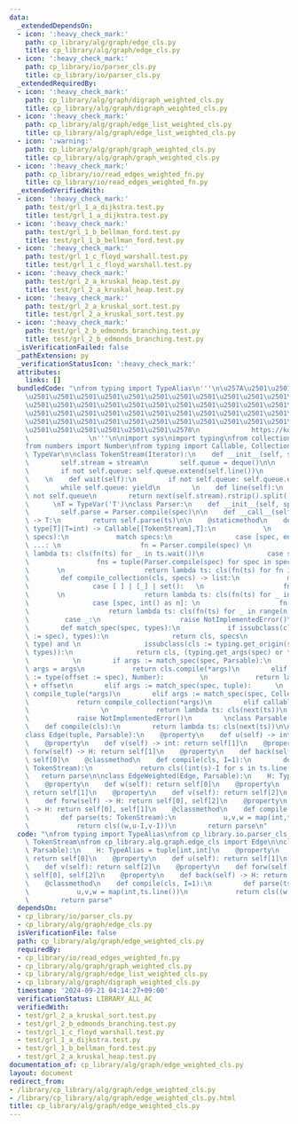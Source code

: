 ```yaml
---
data:
  _extendedDependsOn:
  - icon: ':heavy_check_mark:'
    path: cp_library/alg/graph/edge_cls.py
    title: cp_library/alg/graph/edge_cls.py
  - icon: ':heavy_check_mark:'
    path: cp_library/io/parser_cls.py
    title: cp_library/io/parser_cls.py
  _extendedRequiredBy:
  - icon: ':heavy_check_mark:'
    path: cp_library/alg/graph/digraph_weighted_cls.py
    title: cp_library/alg/graph/digraph_weighted_cls.py
  - icon: ':heavy_check_mark:'
    path: cp_library/alg/graph/edge_list_weighted_cls.py
    title: cp_library/alg/graph/edge_list_weighted_cls.py
  - icon: ':warning:'
    path: cp_library/alg/graph/graph_weighted_cls.py
    title: cp_library/alg/graph/graph_weighted_cls.py
  - icon: ':heavy_check_mark:'
    path: cp_library/io/read_edges_weighted_fn.py
    title: cp_library/io/read_edges_weighted_fn.py
  _extendedVerifiedWith:
  - icon: ':heavy_check_mark:'
    path: test/grl_1_a_dijkstra.test.py
    title: test/grl_1_a_dijkstra.test.py
  - icon: ':heavy_check_mark:'
    path: test/grl_1_b_bellman_ford.test.py
    title: test/grl_1_b_bellman_ford.test.py
  - icon: ':heavy_check_mark:'
    path: test/grl_1_c_floyd_warshall.test.py
    title: test/grl_1_c_floyd_warshall.test.py
  - icon: ':heavy_check_mark:'
    path: test/grl_2_a_kruskal_heap.test.py
    title: test/grl_2_a_kruskal_heap.test.py
  - icon: ':heavy_check_mark:'
    path: test/grl_2_a_kruskal_sort.test.py
    title: test/grl_2_a_kruskal_sort.test.py
  - icon: ':heavy_check_mark:'
    path: test/grl_2_b_edmonds_branching.test.py
    title: test/grl_2_b_edmonds_branching.test.py
  _isVerificationFailed: false
  _pathExtension: py
  _verificationStatusIcon: ':heavy_check_mark:'
  attributes:
    links: []
  bundledCode: "\nfrom typing import TypeAlias\n'''\n\u257A\u2501\u2501\u2501\u2501\
    \u2501\u2501\u2501\u2501\u2501\u2501\u2501\u2501\u2501\u2501\u2501\u2501\u2501\
    \u2501\u2501\u2501\u2501\u2501\u2501\u2501\u2501\u2501\u2501\u2501\u2501\u2501\
    \u2501\u2501\u2501\u2501\u2501\u2501\u2501\u2501\u2501\u2501\u2501\u2501\u2501\
    \u2501\u2501\u2501\u2501\u2501\u2501\u2501\u2501\u2501\u2501\u2501\u2501\u2501\
    \u2501\u2501\u2501\u2501\u2501\u2501\u2578\n             https://kobejean.github.io/cp-library\
    \               \n'''\n\nimport sys\nimport typing\nfrom collections import deque\n\
    from numbers import Number\nfrom typing import Callable, Collection, Iterator,\
    \ TypeVar\n\nclass TokenStream(Iterator):\n    def __init__(self, stream = sys.stdin):\n\
    \        self.stream = stream\n        self.queue = deque()\n\n    def __next__(self):\n\
    \        if not self.queue: self.queue.extend(self.line())\n        return self.queue.popleft()\n\
    \    \n    def wait(self):\n        if not self.queue: self.queue.extend(self.line())\n\
    \        while self.queue: yield\n        \n    def line(self):\n        assert\
    \ not self.queue\n        return next(self.stream).rstrip().split()\n    \n  \
    \      \nT = TypeVar('T')\nclass Parser:\n    def __init__(self, spec: type[T]|T):\n\
    \        self.parse = Parser.compile(spec)\n\n    def __call__(self, ts: TokenStream)\
    \ -> T:\n        return self.parse(ts)\n\n    @staticmethod\n    def compile(spec:\
    \ type[T]|T=int) -> Callable[[TokenStream],T]:\n            \n        def compile_tuple(cls,\
    \ specs):\n            match specs:\n                case [spec, end] if end is\
    \ ...: \n                    fn = Parser.compile(spec) \n                    return\
    \ lambda ts: cls(fn(ts) for _ in ts.wait())\n                case specs:\n   \
    \                 fns = tuple(Parser.compile(spec) for spec in specs)        \
    \       \n                    return lambda ts: cls(fn(ts) for fn in fns)\n\n\
    \        def compile_collection(cls, specs) -> list:\n            match specs:\n\
    \                case [ ] | [_] | set():   \n                    fn = Parser.compile(*specs)\
    \       \n                    return lambda ts: cls(fn(ts) for _ in ts.wait())\n\
    \                case [spec, int() as n]: \n                    fn = Parser.compile(spec)\n\
    \                    return lambda ts: cls(fn(ts) for _ in range(n))\n       \
    \         case _:\n                    raise NotImplementedError()\n        \n\
    \        def match_spec(spec, types):\n            if issubclass(cls := type(specs\
    \ := spec), types):\n                return cls, specs\n            elif (isinstance(spec,\
    \ type) and \n                issubclass(cls := typing.get_origin(spec) or spec,\
    \ types)):\n                return cls, (typing.get_args(spec) or tuple())\n \
    \           \n        if args := match_spec(spec, Parsable):\n            cls,\
    \ args = args\n            return cls.compile(*args)\n        elif issubclass(cls\
    \ := type(offset := spec), Number):         \n            return lambda ts: cls(next(ts))\
    \ + offset\n        elif args := match_spec(spec, tuple):      \n            return\
    \ compile_tuple(*args)\n        elif args := match_spec(spec, Collection): \n\
    \            return compile_collection(*args)\n        elif callable(cls := spec):\
    \                  \n            return lambda ts: cls(next(ts))\n        else:\n\
    \            raise NotImplementedError()\n        \nclass Parsable:\n    @classmethod\n\
    \    def compile(cls):\n        return lambda ts: cls(next(ts))\n\nH = TypeVar('H')\n\
    class Edge(tuple, Parsable):\n    @property\n    def u(self) -> int: return self[0]\n\
    \    @property\n    def v(self) -> int: return self[1]\n    @property\n    def\
    \ forw(self) -> H: return self[1]\n    @property\n    def back(self) -> H: return\
    \ self[0]\n    @classmethod\n    def compile(cls, I=1):\n        def parse(ts:\
    \ TokenStream):\n            return cls((int(s)-I for s in ts.line()))\n     \
    \   return parse\n\nclass EdgeWeighted(Edge, Parsable):\n    H: TypeAlias = tuple[int,int]\n\
    \    @property\n    def w(self): return self[0]\n    @property\n    def u(self):\
    \ return self[1]\n    @property\n    def v(self): return self[2]\n    @property\n\
    \    def forw(self) -> H: return self[0], self[2]\n    @property\n    def back(self)\
    \ -> H: return self[0], self[1]\n    @classmethod\n    def compile(cls, I=1):\n\
    \        def parse(ts: TokenStream):\n            u,v,w = map(int,ts.line())\n\
    \            return cls((w,u-I,v-I))\n        return parse\n"
  code: "\nfrom typing import TypeAlias\nfrom cp_library.io.parser_cls import Parsable,\
    \ TokenStream\nfrom cp_library.alg.graph.edge_cls import Edge\n\nclass EdgeWeighted(Edge,\
    \ Parsable):\n    H: TypeAlias = tuple[int,int]\n    @property\n    def w(self):\
    \ return self[0]\n    @property\n    def u(self): return self[1]\n    @property\n\
    \    def v(self): return self[2]\n    @property\n    def forw(self) -> H: return\
    \ self[0], self[2]\n    @property\n    def back(self) -> H: return self[0], self[1]\n\
    \    @classmethod\n    def compile(cls, I=1):\n        def parse(ts: TokenStream):\n\
    \            u,v,w = map(int,ts.line())\n            return cls((w,u-I,v-I))\n\
    \        return parse"
  dependsOn:
  - cp_library/io/parser_cls.py
  - cp_library/alg/graph/edge_cls.py
  isVerificationFile: false
  path: cp_library/alg/graph/edge_weighted_cls.py
  requiredBy:
  - cp_library/io/read_edges_weighted_fn.py
  - cp_library/alg/graph/graph_weighted_cls.py
  - cp_library/alg/graph/edge_list_weighted_cls.py
  - cp_library/alg/graph/digraph_weighted_cls.py
  timestamp: '2024-09-21 04:14:27+09:00'
  verificationStatus: LIBRARY_ALL_AC
  verifiedWith:
  - test/grl_2_a_kruskal_sort.test.py
  - test/grl_2_b_edmonds_branching.test.py
  - test/grl_1_c_floyd_warshall.test.py
  - test/grl_1_a_dijkstra.test.py
  - test/grl_1_b_bellman_ford.test.py
  - test/grl_2_a_kruskal_heap.test.py
documentation_of: cp_library/alg/graph/edge_weighted_cls.py
layout: document
redirect_from:
- /library/cp_library/alg/graph/edge_weighted_cls.py
- /library/cp_library/alg/graph/edge_weighted_cls.py.html
title: cp_library/alg/graph/edge_weighted_cls.py
---
```

